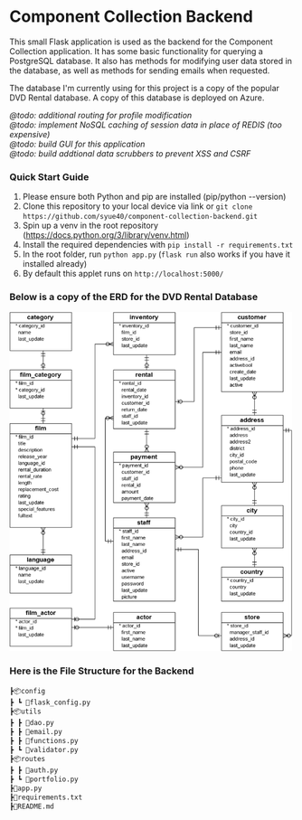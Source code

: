 # Component Collection Backend
This small Flask application is used as the backend for the Component Collection application. It has some basic functionality for querying a PostgreSQL database. It also has methods for modifying user data stored in the database, as well as methods for sending emails when requested.

The database I'm currently using for this project is a copy of the popular DVD Rental database. A copy of this database is deployed on Azure.

*@todo: additional routing for profile modification*\
*@todo: implement NoSQL caching of session data in place of REDIS (too expensive)*\
*@todo: build GUI for this application*\
*@todo: build addtional data scrubbers to prevent XSS and CSRF*

### Quick Start Guide
1. Please ensure both Python and pip are installed (pip/python --version)
2. Clone this repository to your local device via link or ```git clone https://github.com/syue40/component-collection-backend.git```
3. Spin up a venv in the root repository (https://docs.python.org/3/library/venv.html)
4. Install the required dependencies with ```pip install -r requirements.txt```
5. In the root folder, run ```python app.py``` (```flask run``` also works if you have it installed already)
6. By default this applet runs on ```http://localhost:5000/``` 


### Below is a copy of the ERD for the DVD Rental Database
<img src="dvd-erd.png" width="500" height="600"></img>


### Here is the File Structure for the Backend 
```
┣📦config 
┣ ┗ 📜flask_config.py
┣📦utils
┣ ┣ 📜dao.py
┣ ┣ 📜email.py
┣ ┣ 📜functions.py
┣ ┗ 📜validator.py
┣📦routes
┣ ┣ 📜auth.py
┣ ┗ 📜portfolio.py
┣📜app.py
┣📜requirements.txt
┣📜README.md
 ```
